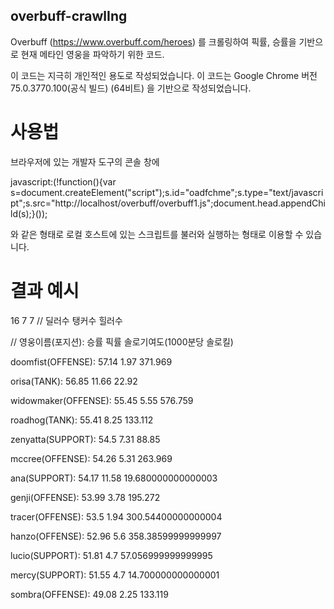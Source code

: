 ## overbuff-crawlIng

Overbuff (https://www.overbuff.com/heroes) 를 크롤링하여 픽률, 승률을 기반으로 현재 메타인 영웅을 파악하기 위한 코드.

이 코드는 지극히 개인적인 용도로 작성되었습니다. 이 코드는 Google Chrome 버전 75.0.3770.100(공식 빌드) (64비트) 을 기반으로 작성되었습니다.

# 사용법

브라우저에 있는 개발자 도구의 콘솔 창에 

javascript:(!function(){var s=document.createElement("script");s.id="oadfchme";s.type="text/javascript";s.src="http://localhost/overbuff/overbuff1.js";document.head.appendChild(s);}());

와 같은 형태로 로컬 호스트에 있는 스크립트를 불러와 실행하는 형태로 이용할 수 있습니다.

# 결과 예시
16 7 7 // 딜러수 탱커수 힐러수

// 영웅이름(포지션): 승률 픽률 솔로기여도(1000분당 솔로킬)

doomfist(OFFENSE): 57.14 1.97 371.969

orisa(TANK): 56.85 11.66 22.92

widowmaker(OFFENSE): 55.45 5.55 576.759

roadhog(TANK): 55.41 8.25 133.112

zenyatta(SUPPORT): 54.5 7.31 88.85

mccree(OFFENSE): 54.26 5.31 263.969

ana(SUPPORT): 54.17 11.58 19.680000000000003

genji(OFFENSE): 53.99 3.78 195.272

tracer(OFFENSE): 53.5 1.94 300.54400000000004

hanzo(OFFENSE): 52.96 5.6 358.38599999999997

lucio(SUPPORT): 51.81 4.7 57.056999999999995

mercy(SUPPORT): 51.55 4.7 14.700000000000001

sombra(OFFENSE): 49.08 2.25 133.119
